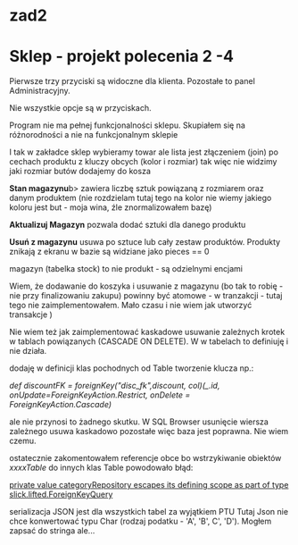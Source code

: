 # zad2
  <h1 class="detail"> Sklep - projekt polecenia 2 -4</h1>

<p class="detail"> Pierwsze trzy przyciski są widoczne dla klienta. Pozostałe to panel Administracyjny.</p>
<p>Nie wszystkie opcje są w przyciskach.</p>
<p>Program nie ma pełnej funkcjonalności sklepu. Skupiałem się na różnorodności a nie na funkcjonalnym sklepie</p>
<p>I tak w zakładce sklep wybieramy towar ale lista jest złączeniem (join) po cechach produktu z kluczy obcych (kolor i rozmiar) tak więc nie widzimy jaki rozmiar butów dodajemy do kosza</p>
<p><b> Stan magazynu</b>b> zawiera liczbę sztuk powiązaną z rozmiarem oraz danym produktem (nie rozdzielam tutaj tego na kolor nie wiemy jakiego koloru jest but - moja wina, źle znormalizowałem bazę)</p>
<p><b>Aktualizuj Magazyn</b> pozwala dodać sztuki dla danego produktu</p>
<p><b>Usuń z magazynu</b> usuwa po sztuce lub cały zestaw produktów. Produkty znikają z ekranu w bazie są widziane jako pieces == 0</p>
<p>magazyn (tabelka stock) to nie produkt - są odzielnymi encjami</p>
<p>Wiem, że dodawanie do koszyka i usuwanie z magazynu (bo tak to robię - nie przy finalizowaniu zakupu) powinny być atomowe - w tranzakcji - tutaj tego nie zaimplementowałem. Mało czasu i nie wiem jak utworzyć transakcje )</p>
<p>Nie wiem też jak zaimplementować kaskadowe usuwanie zależnych krotek w tablach powiązanych (CASCADE ON DELETE). W w tabelach to definiuję i nie działa.</p>
<p> dodaję w definicji klas pochodnych od Table tworzenie klucza np.:</p>
<p><i>    def discountFK = foreignKey("disc_fk",discount, col)(_.id, onUpdate=ForeignKeyAction.Restrict, onDelete = ForeignKeyAction.Cascade)</i></p>
<p>ale nie przynosi to żadnego skutku. W SQL Browser usunięcie wiersza zależnego usuwa kaskadowo pozostałe więc baza jest poprawna. Nie wiem czemu.</p>
<p> ostatecznie zakomentowałem referencje obce bo wstrzykiwanie obiektów <i>xxxxTable</i>  do innych klas Table powodowało błąd:</p>
<p><u>private value categoryRepository escapes its defining scope as part of type slick.lifted.ForeignKeyQuery</u></p>
<p> serializacja JSON jest dla wszystkich tabel za wyjątkiem PTU Tutaj Json nie chce konwertować typu Char (rodzaj podatku - 'A', 'B', C', 'D'). Mogłem zapsać do stringa ale...</p>

